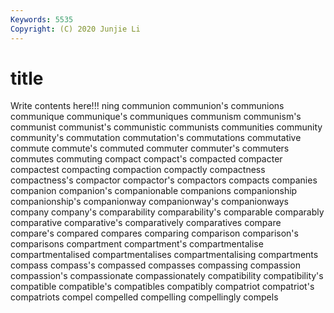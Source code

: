 ```yaml
---
Keywords: 5535
Copyright: (C) 2020 Junjie Li
---
```


# title

Write contents here!!!
ning 
communion 
communion's 
communions 
communique
communique's 
communiques 
communism 
communism's 
communist 
communist's 
communistic 
communists 
communities 
community
community's 
commutation 
commutation's 
commutations 
commutative 
commute 
commute's 
commuted 
commuter 
commuter's
commuters 
commutes 
commuting 
compact 
compact's 
compacted 
compacter 
compactest 
compacting 
compaction
compactly 
compactness 
compactness's 
compactor 
compactor's 
compactors 
compacts 
companies 
companion 
companion's
companionable 
companions 
companionship 
companionship's 
companionway 
companionway's 
companionways 
company 
company's 
comparability
comparability's 
comparable 
comparably 
comparative 
comparative's 
comparatively 
comparatives 
compare 
compare's 
compared
compares 
comparing 
comparison 
comparison's 
comparisons 
compartment 
compartment's 
compartmentalise 
compartmentalised 
compartmentalises
compartmentalising 
compartments 
compass 
compass's 
compassed 
compasses 
compassing 
compassion 
compassion's 
compassionate
compassionately 
compatibility 
compatibility's 
compatible 
compatible's 
compatibles 
compatibly 
compatriot 
compatriot's 
compatriots
compel 
compelled 
compelling 
compellingly 
compels 
